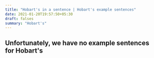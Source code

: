 ```yaml
---
title: "Hobart's in a sentence | Hobart's example sentences"
date: 2021-01-20T19:57:50+05:30
draft: falses
summary: "Hobart's"
---
```

## Unfortunately, we have no example sentences for Hobart's                 
